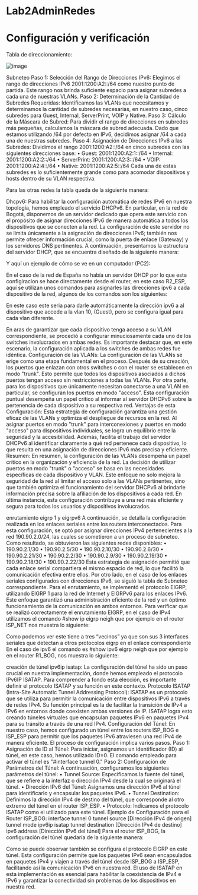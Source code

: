 # Lab2AdminRedes

# Configuración y verificación


Tabla de direccionamiento:

![image](https://github.com/CamiloSanchezCuestas/Lab2AdminRedes/assets/110070037/625051e8-4c12-4723-b753-53f52e743936)


 
Subneteo
Paso 1: Selección del Rango de Direcciones IPv6:
Elegimos el rango de direcciones IPv6 2001:1200:A2::/64 como nuestro punto de partida. Este rango nos brinda suficiente espacio para asignar subredes a cada una de nuestras VLANs.
Paso 2: Determinación de la Cantidad de Subredes Requeridas:
Identificamos las VLANs que necesitamos y determinamos la cantidad de subredes necesarias, en nuestro caso, cinco subredes para Guest, Internal, ServerPrint, VOIP y Native.
Paso 3: Cálculo de la Máscara de Subred:
Para dividir el rango de direcciones en subredes más pequeñas, calculamos la máscara de subred adecuada. Dado que estamos utilizando /64 por defecto en IPv6, decidimos asignar /64 a cada una de nuestras subredes.
Paso 4: Asignación de Direcciones IPv6 a las Subredes:
Dividimos el rango 2001:1200:A2::/64 en cinco subredes con las siguientes direcciones base:
•	Guest: 2001:1200:A2:1::/64
•	Internal: 2001:1200:A2:2::/64
•	ServerPrint: 2001:1200:A2:3::/64
•	VOIP: 2001:1200:A2:4::/64
•	Native: 2001:1200:A2:5::/64
Cada una de estas subredes es lo suficientemente grande como para acomodar dispositivos y hosts dentro de su VLAN respectiva.

Para las otras redes la tabla queda de la siguiente manera: 
 
Dhcpv6:
Para habilitar la configuración automática de redes IPv6 en nuestra topología, hemos empleado el servicio DHCPv6. En particular, en la red de Bogotá, disponemos de un servidor dedicado que opera este servicio con el propósito de asignar direcciones IPv6 de manera automática a todos los dispositivos que se conecten a la red. La configuración de este servidor no se limita únicamente a la asignación de direcciones IPv6; también nos permite ofrecer información crucial, como la puerta de enlace (Gateway) y los servidores DNS pertinentes.
A continuación, presentamos la estructura del servidor DHCP, que se encuentra diseñado de la siguiente manera:
 

Y aquí un ejemplo de cómo se ve en un computador (PC2):
 
En el caso de la red de España no había un servidor DHCP por lo que esta configiracion se hace directamente desde el router, en este caso R2_ESP, aquí se utilizan unos comandos para asignarles las direcciones ipv6 a cada dispositivo de la red, algunos de los comandos son los siguientes: 

 

En este caso este seria para darle automáticamente la dirección ipv6 a al dispositivo que accede a la vlan 10, (Guest), pero se configura igual para cada vlan diferente.


En aras de garantizar que cada dispositivo tenga acceso a su VLAN correspondiente, se procedió a configurar minuciosamente cada uno de los switches involucrados en ambas redes. Es importante destacar que, en este escenario, la configuración aplicada a los switches de ambas redes fue idéntica.
Configuración de las VLANs:
La configuración de las VLANs se erige como una etapa fundamental en el proceso. Después de su creación, los puertos que enlazan con otros switches o con el router se establecen en modo "trunk". Esto permite que todos los dispositivos asociados a dichos puertos tengan acceso sin restricciones a todas las VLANs. Por otra parte, para los dispositivos que únicamente necesitan conectarse a una VLAN en particular, se configuran los puertos en modo "acceso". Esta configuración puntual desempeña un papel crítico al informar al servidor DHCPv6 sobre la pertenencia de cada dispositivo a su respectiva red.
Ventajas de esta Configuración:
Esta estrategia de configuración garantiza una gestión eficaz de las VLANs y optimiza el despliegue de recursos en la red. Al asignar puertos en modo "trunk" para interconexiones y puertos en modo "acceso" para dispositivos individuales, se logra un equilibrio entre la seguridad y la accesibilidad. Además, facilita el trabajo del servidor DHCPv6 al identificar claramente a qué red pertenece cada dispositivo, lo que resulta en una asignación de direcciones IPv6 más precisa y eficiente.
Resumen:
En resumen, la configuración de las VLANs desempeña un papel crítico en la organización y eficiencia de la red. La decisión de utilizar puertos en modo "trunk" o "acceso" se basa en las necesidades específicas de cada dispositivo y VLAN. Este enfoque no solo mejora la seguridad de la red al limitar el acceso solo a las VLANs pertinentes, sino que también optimiza el funcionamiento del servidor DHCPv6 al brindarle información precisa sobre la afiliación de los dispositivos a cada red. En última instancia, esta configuración contribuye a una red más eficiente y segura para todos los usuarios y dispositivos involucrados.


enrutamiento eigrp 1 y eigrpv6 
A continuación, se detalla la configuración realizada en los enlaces seriales entre los routers interconectados. Para esta configuración, se optó por asignar direcciones IPv4 pertenecientes a la red 190.90.2.0/24, las cuales se sometieron a un proceso de subneteo. Como resultado, se obtuvieron las siguientes redes disponibles:
•	190.90.2.1/30
•	190.90.2.5/30
•	190.90.2.10/30
•	190.90.2.6/30
•	190.90.2.21/30
•	190.90.2.2/30
•	190.90.2.9/30
•	190.90.2.19/30
•	190.90.2.18/30
•	190.90.2.22/30
Esta estrategia de asignación permitió que cada enlace serial compartiera el mismo espacio de red, lo que facilitó la comunicación efectiva entre ellos.
Por otro lado, en el caso de los enlaces seriales configurados con direcciones IPv6, se siguió la tabla de Subneteo correspondiente. Para el enrutamiento, se implementó el protocolo EIGRP, utilizando EIGRP 1 para la red de Internet y EIGRPv6 para los enlaces IPv6. Este enfoque garantizó una administración eficiente de la red y un óptimo funcionamiento de la comunicación en ambos entornos.
Para verificar que se realizó correctamente el enrutamiento EIGRP, en el caso de IPv4 utilizamos el comando #show ip eigrp neigh que por ejemplo en el router ISP_NET nos muestra lo siguiente:
 
Como podemos ver este tiene a tres “vecinos” ya que son sus 3 interfaces seriales que detectan a otros protocolos eigrp en el enlace correspondiente
En el caso de ipv6 el comando es #show ipv6 eigrp neigh que por ejemplo en el router R1_BOG, nos muestra lo siguiente: 
 

creación de túnel ipv6ip isatap:
La configuración del túnel ha sido un paso crucial en nuestra implementación, donde hemos empleado el protocolo IPv6IP ISATAP. Para comprender a fondo esta elección, es importante definir el protocolo ISATAP y su función en este contexto.
Protocolo ISATAP (Intra-Site Automatic Tunnel Addressing Protocol):
ISATAP es un protocolo que se utiliza para permitir la comunicación entre dispositivos IPv6 a través de redes IPv4. Su función principal es la de facilitar la transición de IPv4 a IPv6 en entornos donde coexisten ambas versiones de IP. ISATAP logra esto creando túneles virtuales que encapsulan paquetes IPv6 en paquetes IPv4 para su tránsito a través de una red IPv4.
Configuración del Túnel:
En nuestro caso, hemos configurado un túnel entre los routers ISP_BOG e ISP_ESP para permitir que los paquetes IPv6 atraviesen una red IPv4 de manera eficiente. El proceso de configuración implica varios pasos.
Paso 1: Asignación de ID al Túnel:
Para iniciar, asignamos un identificador (ID) al túnel, en este caso, hemos utilizado ID=0. El comando empleado para activar el túnel es "#interface tunnel 0."
Paso 2: Configuración de Parámetros del Túnel:
A continuación, configuramos los siguientes parámetros del túnel:
•	Tunnel Source: Especificamos la fuente del túnel, que se refiere a la interfaz o dirección IPv4 desde la cual se originará el túnel.
•	Dirección IPv6 del Túnel: Asignamos una dirección IPv6 al túnel para identificarlo y encapsular los paquetes IPv6.
•	Tunnel Destination: Definimos la dirección IPv4 de destino del túnel, que corresponde al otro extremo del túnel en el router ISP_ESP.
•	Protocolo: Indicamos el protocolo ISATAP como el utilizado para este túnel.
Ejemplo de Configuración para el Router ISP_BOG:
interface tunnel 0 tunnel source [Dirección IPv4 de origen] tunnel mode ipv6ip isatap tunnel destination [Dirección IPv4 de destino] ipv6 address [Dirección IPv6 del túnel] 
Para el router ISP_BOG, la configuración del túnel quedaría de la siguiente manera:
 

Como se puede observar también se configura el protocolo EIGRP en este túnel.
Esta configuración permite que los paquetes IPv6 sean encapsulados en paquetes IPv4 y viajen a través del túnel desde ISP_BOG a ISP_ESP, facilitando así la comunicación IPv6 en nuestra red.
El uso de ISATAP en esta implementación es esencial para habilitar la coexistencia de IPv4 e IPv6 y garantizar la conectividad sin problemas de los dispositivos en nuestra red.
